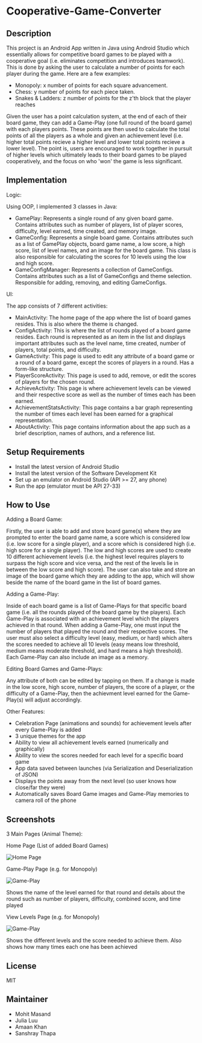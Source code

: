 # Cooperative-Game-Converter

## Description
This project is an Android App written in Java using Android Studio which essentially allows for competitive board games to be played with a cooperative goal (i.e. eliminates competition and introduces teamwork). 
This is done by asking the user to calculate a number of points for each player during the game. Here are a few examples:
- Monopoly: x number of points for each square advancement.
- Chess: y number of points for each piece taken.
- Snakes & Ladders: z number of points for the z'th block that the player reaches

Given the user has a point calculation system, at the end of each of their board game, they can add a Game-Play (one full round of the board game) with each players points.
These points are then used to calculate the total points of all the players as a whole and given an achievement level (i.e. higher total points recieve a higher level and lower total points recieve a lower level).
The point is, users are encouraged to work together in pursuit of higher levels which ultimately leads to their board games to be played cooperatively, and the focus on who 'won' the game is less significant.

## Implementation
Logic:

Using OOP, I implemented 3 classes in Java:

- GamePlay: Represents a single round of any given board game. Contains attributes such as number of players, list of player scores, difficulty, level earned, time created, and memory image.
- GameConfig: Represents a single board game. Contains attributes such as a list of GamePlay objects, board game name, a low score, a high score, list of level names, and an image for the board game. This class is also responsible for calculating the scores for 10 levels using the low and high score.
- GameConfigManager: Represents a collection of GameConfigs. Contains attributes such as a list of GameConfigs and theme selection. Responsible for adding, removing, and editing GameConfigs.

UI:

The app consists of 7 different activities:

- MainActivity: The home page of the app where the list of board games resides. This is also where the theme is changed.
- ConfigActivity: This is where the list of rounds played of a board game resides. Each round is represented as an item in the list and displays important attributes such as the level name, time created, number of players, total points, and difficulty.
- GameActivity: This page is used to edit any attribute of a board game or a round of a board game, except the scores of players in a round. Has a form-like structure. 
- PlayerScoreActivity: This page is used to add, remove, or edit the scores of players for the chosen round.
- AchieveActivity: This page is where achievement levels can be viewed and their respective score as well as the number of times each has been earned.
- AchievementStatsActivity: This page contains a bar graph representing the number of times each level has been earned for a graphical representation.
- AboutActivity: This page contains information about the app such as a brief description, names of authors, and a reference list.

## Setup Requirements
- Install the latest version of Android Studio
- Install the latest version of the Software Development Kit
- Set up an emulator on Android Studio (API >= 27, any phone)
- Run the app (emulator must be API 27-33)

## How to Use

Adding a Board Game:

Firstly, the user is able to add and store board game(s) where they are prompted to enter the board game name, a score which is considered low (i.e. low score for a single player), and a score which is considered high (i.e. high score for a single player).
The low and high scores are used to create 10 different achievement levels (i.e. the highest level requires players to surpass the high score and vice versa, and the rest of the levels lie in between the low score and high score).
The user can also take and store an image of the board game which they are adding to the app, which will show beside the name of the board game in the list of board games.

Adding a Game-Play:

Inside of each board game is a list of Game-Plays for that specific board game (i.e. all the rounds played of the board game by the players). Each Game-Play is associated with an achievement level which the players achieved in that round.
When adding a Game-Play, one must input the number of players that played the round and their respective scores. The user must also select a difficulty level (easy, medium, or hard) which alters the scores needed to achieve all 10 levels
(easy means low threshold, medium means moderate threshold, and hard means a high threshold). Each Game-Play can also include an image as a memory.

Editing Board Games and Game-Plays: 

Any attribute of both can be edited by tapping on them. If a change is made in the low score, high score, number of players, the score of a player, or the difficulty of a Game-Play, then the achievment level earned for the Game-Play(s) will adjust accordingly.

Other Features:
* Celebration Page (animations and sounds) for achievement levels after every Game-Play is added
* 3 unique themes for the app
* Ability to view all achievement levels earned (numerically and graphically)
* Ability to view the scores needed for each level for a specific board game
* App data saved between launches (via Serialization and Deserialization of JSON)
* Displays the points away from the next level (so user knows how close/far they were)
* Automatically saves Board Game images and Game-Play memories to camera roll of the phone

## Screenshots
3 Main Pages (Animal Theme):

Home Page (List of added Board Games)

![Home Page](screenshots/main-page.png)

Game-Play Page (e.g. for Monopoly)

![Game-Play](screenshots/game-play-page.png)

Shows the name of the level earned for that round and details about the round such as number of players, difficulty, combined score, and time played

View Levels Page (e.g. for Monopoly)

![Game-Play](screenshots/view-levels-page.png)

Shows the different levels and the score needed to achieve them. Also shows how many times each one has been achieved

## License 
MIT

## Maintainer 
- Mohit Masand
- Julia Luu
- Amaan Khan
- Sanshray Thapa
